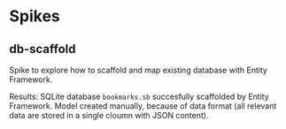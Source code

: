 # Spikes

## db-scaffold

Spike to explore how to scaffold and map existing database with Entity Framework.

Results: SQLite database `bookmarks.sb` succesfully scaffolded by Entity Framework. Model created manually, because of data format (all relevant data are stored in a single cloumn with JSON content). 

